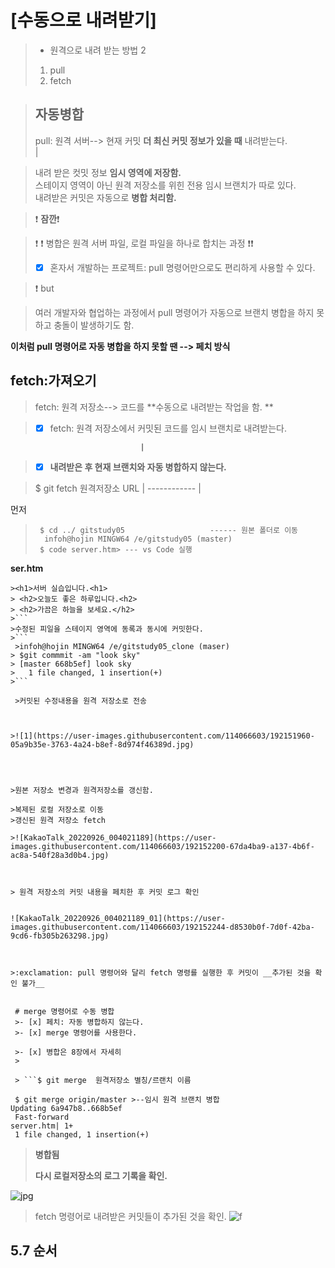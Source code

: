 # [수동으로 내려받기]

>* 원격으로 내려 받는 방법 2  
>1. pull
>2. fetch 
 
 >## 자동병합  
 >pull: 원격 서버--> 현재 커밋 **더 최신 커밋 정보가 있을 때** 내려받는다.  
                  |
                  
 >내려 받은 컷밋 정보 __임시 영역에 저장함.__  
 > 스테이지 영역이 아닌 원격 저장소를 위힌 전용 임시 브랜치가 따로 있다.  
>내려받은 커밋은 자동으로 **병합 처리함.**  


 > :exclamation: **잠깐**:exclamation:  

>:exclamation: :exclamation: 병합은 원격 서버 파일, 로컬 파일을 하나로 합치는 과정 :exclamation::exclamation:
> - [x] 혼자서 개발하는 프로젝트: pull 명령어만으로도 편리하게 사용할 수 있다.
 
>  :exclamation: but
  
> 여러 개발자와 협업하는 과정에서  pull 명령어가 자동으로 브랜치 병합을 하지 못하고 충돌이 발생하기도 함. 

**이처럼 pull 명령어로 자동 병합을 하지 못할 땐 --> 페치 방식**  


## fetch:가져오기

>fetch: 원격 저장소--> 코드를 **수동으로 내려받는 작업을 함. **

>  - [x] fetch: 원격 저장소에서 커밋된 코드를 임시 브랜치로 내려받는다.
                                                                                        
                                 |                                                      
>  - [x] **내려받은 후 현재 브랜치와 자동 병합하지 않는다.**
  
> $ git fetch 원격저장소 URL | 
------------ |


먼저  

> ```infoh@hojin MINGW64 /e/gitstudy05_clone (maser)
>  $ cd ../ gitstudy05                   ------ 원본 폴더로 이동
>   infoh@hojin MINGW64 /e/gitstudy05 (master)
>  $ code server.htm> --- vs Code 실행
> ```
**ser.htm**
```
><h1>서버 실습입니다.<h1>
> <h2>오늘도 좋은 하루입니다.<h2>
> <h2>가끔은 하늘을 보세요.</h2>
>```
>수정된 피일을 스테이지 영역에 동록과 동시에 커밋한다.
>```          
 >infoh@hojin MINGW64 /e/gitstudy05_clone (maser)
> $git commmit -am "look sky"
> [master 668b5ef] look sky
>   1 file changed, 1 insertion(+)
>```
            
 >커밋된 수정내용을 원격 저장소로 전송
            
            

>![1](https://user-images.githubusercontent.com/114066603/192151960-05a9b35e-3763-4a24-b8ef-8d974f46389d.jpg)

     
            
            
>원본 저장소 변경과 원격저장소를 갱신함.  
            
>복제된 로컬 저장소로 이동
>갱신된 원격 저장소 fetch
            
>![KakaoTalk_20220926_004021189](https://user-images.githubusercontent.com/114066603/192152200-67da4ba9-a137-4b6f-ac8a-540f28a3d0b4.jpg)

     
            
> 원격 저장소의 커밋 내용을 페치한 후 커밋 로그 확인
            
             
![KakaoTalk_20220926_004021189_01](https://user-images.githubusercontent.com/114066603/192152244-d8530b0f-7d0f-42ba-9cd6-fb305b263298.jpg)

            
            
>:exclamation: pull 명령어와 달리 fetch 명령를 실행한 후 커밋이 __추가된 것을 확인 불가__
  
  
 # merge 명령어로 수동 병합
 >- [x] 페치: 자동 병합하지 않는다.
 >- [x] merge 명령어를 사용한다.
 
 >- [x] 병합은 8장에서 자세히
 >
 
 > ```$ git merge  원격저장소 별칭/르랜치 이름
```

```>infoh@hojin MINGW64 /e/gitstudy05_clone (master)
 $ git merge origin/master >--임시 원격 브랜치 병합
Updating 6a947b8..668b5ef
 Fast-forward
server.htm| 1+
 1 file changed, 1 insertion(+)
```

 >**병합됨**
 >
 >**다시 로컬저장소의 로그 기록을 확인.**
 >
 ![jpg](https://user-images.githubusercontent.com/114066603/192154331-98a3a914-6778-4721-8656-84e40ed7daf7.jpg)

 >
 >fetch 명령어로 내려받은 커밋들이 추가된 것을 확인.
 >![f](https://user-images.githubusercontent.com/114066603/192154528-f10f80d5-1961-4920-9c7c-002a5cd3cc9e.jpg)

 ## 5.7 순서
 >
 >
 >
 >
 >
 >
 >
 >
 >
